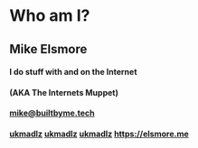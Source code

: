 # Who am I?

## Mike Elsmore

#### I do stuff with and on the Internet
#### (AKA The Internets Muppet)

#### mike@builtbyme.tech

#### <i class="fa fa-twitter" ></i> [ukmadlz](https://twitter.com/ukmadlz) <i class="fa fa-github" ></i> [ukmadlz](https://github.com/ukmadlz) <i class="fa fa-medium" ></i> [ukmadlz](https://medium.com/@ukmadlz) <i class="fa fa-link" ></i> https://elsmore.me
